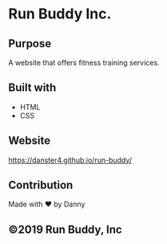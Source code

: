 # Run Buddy Inc.

## Purpose
A website that offers fitness training services.

## Built with
* HTML
* CSS

## Website 
https://danster4.github.io/run-buddy/

## Contribution
Made with ❤️ by Danny

## ©️2019 Run Buddy, Inc
